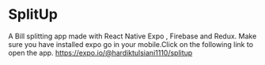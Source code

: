 # SplitUp
A Bill splitting app made with React Native Expo , Firebase and Redux. Make sure you have installed expo go in your mobile.Click on the following link to open the app. https://expo.io/@hardiktulsiani1110/splitup
